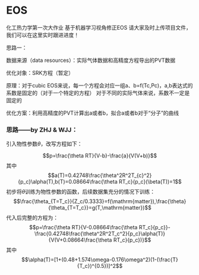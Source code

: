 # EOS
化工热力学第一次大作业
基于机器学习视角修正EOS
请大家及时上传项目文件，我们可以在这里实时跟进进度！

思路一：

数据来源（data resources）：实际气体数据和高精度方程导出的PVT数据

优化对象：SRK方程（暂定）

原理：对于cubic EOS来说，每一个方程会对应一组a、b=f(Tc,Pc)，a,b表达式的系数是固定的（对于一个特定的方程）
对于不同的实际气体来说，系数不一定是固定的

优化方案：利用高精度的PVT计算出a或者b，拟合a或者b对于“分子”的曲线

### 思路——by ZHJ & WJJ：
引入物性参数$\theta$，改写方程如下：

$$p=\frac{\theta RT}{V-b}-\frac{a}{V(V+b)}$$其中$$a(T)=0.42748\frac{\theta^2R^2T_{c}^2}{p_c}\alpha(T),b(T)=0.08664\frac{\theta RT_c}{p_c}(\beta(T))=1$$初步将$\theta$训练为物性参数的函数，后续数据集充分的情况下训练：
$$\frac{\theta_{T=T_c}}{Z_c/0.3333}=f(\mathrm{matter}),\frac{\theta}{\theta_{T=T_c}}=g(T,\mathrm{matter})$$
代入后完整的方程为：
$$p=\frac{\theta RT}{V-0.08664\frac{\theta RT_c}{p_c}}-\frac{0.42748\frac{\theta^2R^2T_c^2}{p_c}\alpha(T)}{V(V+0.08664\frac{\theta RT_c}{p_c})}$$
其中$$\alpha(T)=[1+(0.48+1.574\omega-0.176\omega^2)(1-(\frac{T}{T_c})^{0.5})]^2$$
